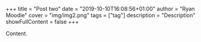 +++
title = "Post two"
date = "2019-10-10T16:08:56+01:00"
author = "Ryan Moodie"
cover = "img/img2.png"
tags = ["tag"]
description = "Description"
showFullContent = false
+++

Content.
